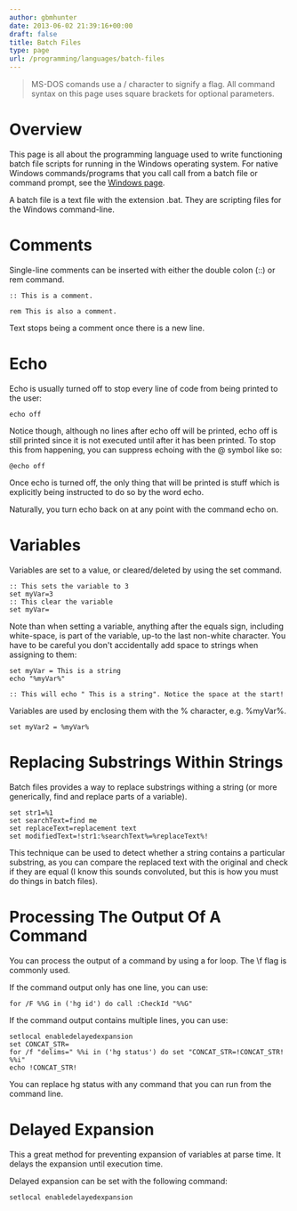 ```yaml
---
author: gbmhunter
date: 2013-06-02 21:39:16+00:00
draft: false
title: Batch Files
type: page
url: /programming/languages/batch-files
---
```


> MS-DOS comands use a / character to signify a flag. All command syntax on this page uses square brackets for optional parameters.

# Overview

This page is all about the programming language used to write functioning batch file scripts for running in the Windows operating system. For native Windows commands/programs that you call call from a batch file or command prompt, see the [Windows page](http://blog.mbedded.ninja/programming/operating-systems/windows).

A batch file is a text file with the extension .bat. They are scripting files for the Windows command-line.

# Comments

Single-line comments can be inserted with either the double colon (::) or rem command.

```
:: This is a comment.

rem This is also a comment.
```

Text stops being a comment once there is a new line.

# Echo

Echo is usually turned off to stop every line of code from being printed to the user:

```    
echo off
```

Notice though, although no lines after echo off will be printed, echo off is still printed since it is not executed until after it has been printed. To stop this from happening, you can suppress echoing with the @ symbol like so:

```    
@echo off
```

Once echo is turned off, the only thing that will be printed is stuff which is explicitly being instructed to do so by the word echo.

Naturally, you turn echo back on at any point with the command echo on.

# Variables

Variables are set to a value, or cleared/deleted by using the set command.

```    
:: This sets the variable to 3
set myVar=3
:: This clear the variable
set myVar=
```

Note than when setting a variable, anything after the equals sign, including white-space, is part of the variable, up-to the last non-white character. You have to be careful you don't accidentally add space to strings when assigning to them:

```    
set myVar = This is a string
echo "%myVar%"

:: This will echo " This is a string". Notice the space at the start!
```

Variables are used by enclosing them with the % character, e.g. %myVar%.

```    
set myVar2 = %myVar%
```

# Replacing Substrings Within Strings

Batch files provides a way to replace substrings withing a string (or more generically, find and replace parts of a variable).

```    
set str1=%1
set searchText=find me
set replaceText=replacement text
set modifiedText=!str1:%searchText%=%replaceText%!
```

This technique can be used to detect whether a string contains a particular substring, as you can compare the replaced text with the original and check if they are equal (I know this sounds convoluted, but this is how you must do things in batch files).

# Processing The Output Of A Command

You can process the output of a command by using a for loop. The \f flag is commonly used.

If the command output only has one line, you can use:

```    
for /F %%G in ('hg id') do call :CheckId "%%G"
```

If the command output contains multiple lines, you can use:

```    
setlocal enabledelayedexpansion
set CONCAT_STR=
for /f "delims=" %%i in ('hg status') do set "CONCAT_STR=!CONCAT_STR! %%i"
echo !CONCAT_STR!
```

You can replace hg status with any command that you can run from the command line.

# Delayed Expansion

This a great method for preventing expansion of variables at parse time. It delays the expansion until execution time.

Delayed expansion can be set with the following command:

```    
setlocal enabledelayedexpansion
```

